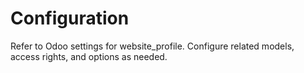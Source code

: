 # Configuration

Refer to Odoo settings for website_profile. Configure related models, access rights, and options as needed.
